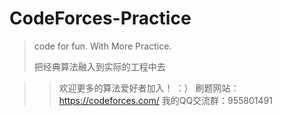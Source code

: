 # CodeForces-Practice
> code for fun.  With More Practice. 
> 
> 把经典算法融入到实际的工程中去
> 

>> 欢迎更多的算法爱好者加入！ ：） 
>> 刷题网站： https://codeforces.com/
> 我的QQ交流群：955801491

